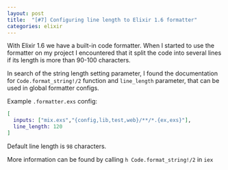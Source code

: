 ```yaml
---
layout: post
title:  "[#7] Configuring line length to Elixir 1.6 formatter"
categories: elixir
---
```

With Elixir 1.6 we have a built-in code formatter. When I started to use the formatter on my project I encountered that it split the code into several lines if its length is more than 90-100 characters.

In search of the string length setting parameter, I found the documentation for `Code.format_string!/2` function and `line_length` parameter, that can be used in global formatter configs.

Example `.formatter.exs` config:

```elixir
[
  inputs: ["mix.exs","{config,lib,test,web}/**/*.{ex,exs}"],
  line_length: 120
]
```

Default line length is `98` characters.

More information can be found by calling `h Code.format_string!/2` in `iex`
